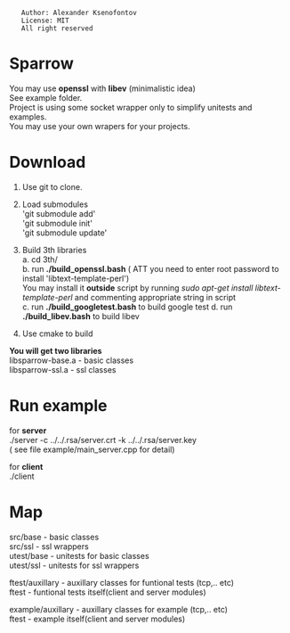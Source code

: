        Author: Alexander Ksenofontov
       License: MIT
       All right reserved
 
# Sparrow
You may use __openssl__ with __libev__ (minimalistic idea)  
See example folder.  
Project is using some socket wrapper only to simplify unitests and examples.  
You may use your own wrapers for your projects.  

# Download

1. Use git to clone.
2. Load submodules  
       'git submodule add'  
       'git submodule init'  
       'git submodule update'  
3. Build 3th libraries  
    a. cd 3th/  
    b. run __./build_openssl.bash__ ( ATT you need to enter root password to install 'libtext-template-perl')  
       You may install it __outside__ script by running _sudo apt-get install libtext-template-perl_ and commenting appropriate string in script  
    c. run __./build_googletest.bash__ to build google test
    d. run __./build_libev.bash__ to build libev
    
5. Use cmake to build 

__You will get two libraries__  
libsparrow-base.a - basic classes  
libsparrow-ssl.a - ssl classes  

# Run example

for __server__  
./server -c ../../.rsa/server.crt -k ../../.rsa/server.key  
( see file example/main_server.cpp for detail)

for __client__  
./client

# Map

src/base - basic classes   
src/ssl - ssl wrappers  
utest/base - unitests for basic classes   
utest/ssl - unitests for ssl wrappers  

ftest/auxillary - auxillary classes for funtional tests (tcp,.. etc)  
ftest - funtional tests itself(client and server modules)  

example/auxillary - auxillary classes for example (tcp,.. etc)  
ftest - example itself(client and server modules)  
